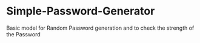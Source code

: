 # Simple-Password-Generator
Basic model for Random Password generation and to check the strength of the Password
